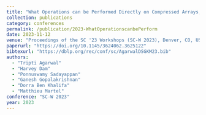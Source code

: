```yaml
---
title: "What Operations can be Performed Directly on Compressed Arrays, and with What Error?"
collection: publications
category: conferences
permalink: /publication/2023-WhatOperationscanbePerform
date: 2023-11-12
venue: "Proceedings of the SC '23 Workshops (SC-W 2023), Denver, CO, USA"
paperurl: "https://doi.org/10.1145/3624062.3625122"
bibtexurl: "https://dblp.org/rec/conf/sc/AgarwalDSGKM23.bib"
authors:
  - "Tripti Agarwal"
  - "Harvey Dam"
  - "Ponnuswamy Sadayappan"
  - "Ganesh Gopalakrishnan"
  - "Dorra Ben Khalifa"
  - "Matthieu Martel"
conference: "SC-W 2023"
year: 2023
---
```

